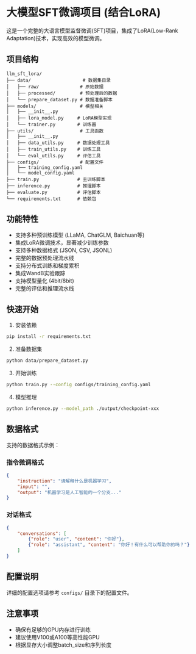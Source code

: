 # 大模型SFT微调项目 (结合LoRA)

这是一个完整的大语言模型监督微调(SFT)项目，集成了LoRA(Low-Rank Adaptation)技术，实现高效的模型微调。

## 项目结构

```
llm_sft_lora/
├── data/                   # 数据集目录
│   ├── raw/               # 原始数据
│   ├── processed/         # 预处理后的数据
│   └── prepare_dataset.py # 数据准备脚本
├── models/                # 模型相关
│   ├── __init__.py
│   ├── lora_model.py     # LoRA模型实现
│   └── trainer.py        # 训练器
├── utils/                 # 工具函数
│   ├── __init__.py
│   ├── data_utils.py     # 数据处理工具
│   ├── train_utils.py    # 训练工具
│   └── eval_utils.py     # 评估工具
├── configs/               # 配置文件
│   ├── training_config.yaml
│   └── model_config.yaml
├── train.py              # 主训练脚本
├── inference.py          # 推理脚本
├── evaluate.py           # 评估脚本
└── requirements.txt      # 依赖包
```

## 功能特性

- 支持多种预训练模型 (LLaMA, ChatGLM, Baichuan等)
- 集成LoRA微调技术，显著减少训练参数
- 支持多种数据格式 (JSON, CSV, JSONL)
- 完整的数据预处理流水线
- 支持分布式训练和梯度累积
- 集成WandB实验跟踪
- 支持模型量化 (4bit/8bit)
- 完整的评估和推理流水线

## 快速开始

1. 安装依赖
```bash
pip install -r requirements.txt
```

2. 准备数据集
```bash
python data/prepare_dataset.py
```

3. 开始训练
```bash
python train.py --config configs/training_config.yaml
```

4. 模型推理
```bash
python inference.py --model_path ./output/checkpoint-xxx
```

## 数据格式

支持的数据格式示例：

### 指令微调格式
```json
{
    "instruction": "请解释什么是机器学习",
    "input": "",
    "output": "机器学习是人工智能的一个分支..."
}
```

### 对话格式
```json
{
    "conversations": [
        {"role": "user", "content": "你好"},
        {"role": "assistant", "content": "你好！有什么可以帮助你的吗？"}
    ]
}
```

## 配置说明

详细的配置选项请参考 `configs/` 目录下的配置文件。

## 注意事项

- 确保有足够的GPU内存进行训练
- 建议使用V100或A100等高性能GPU
- 根据显存大小调整batch_size和序列长度
